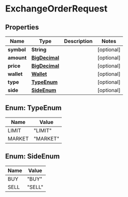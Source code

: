 
# ExchangeOrderRequest

## Properties
Name | Type | Description | Notes
------------ | ------------- | ------------- | -------------
**symbol** | **String** |  |  [optional]
**amount** | [**BigDecimal**](BigDecimal.md) |  |  [optional]
**price** | [**BigDecimal**](BigDecimal.md) |  |  [optional]
**wallet** | [**Wallet**](Wallet.md) |  |  [optional]
**type** | [**TypeEnum**](#TypeEnum) |  |  [optional]
**side** | [**SideEnum**](#SideEnum) |  |  [optional]


<a name="TypeEnum"></a>
## Enum: TypeEnum
Name | Value
---- | -----
LIMIT | &quot;LIMIT&quot;
MARKET | &quot;MARKET&quot;


<a name="SideEnum"></a>
## Enum: SideEnum
Name | Value
---- | -----
BUY | &quot;BUY&quot;
SELL | &quot;SELL&quot;



